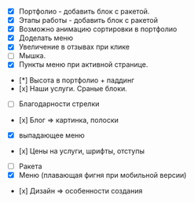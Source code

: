 * [x] Портфолио - добавить блок с ракетой.
* [x] Этапы работы - добавить блок с ракетой
* [x] Возможно анимацию сортировки в портфолио
* [x] Доделать меню
* [x] Увеличение в отзывах при клике
* [ ] Мышка.
* [x] Пункты меню при активной странице.
* [*] Высота в портфолио + паддинг
* [х] Наши услуги. Сраные блоки.
* [ ] Благодарности стрелки
* [х] Блог => картинка, полоски
* [x] выпадающее меню
* [х] Цены на услуги, шрифты, отступы
* [ ] Ракета
* [x] Меню (плавающая фигня при мобильной версии)
* [х] Дизайн => особенности создания
